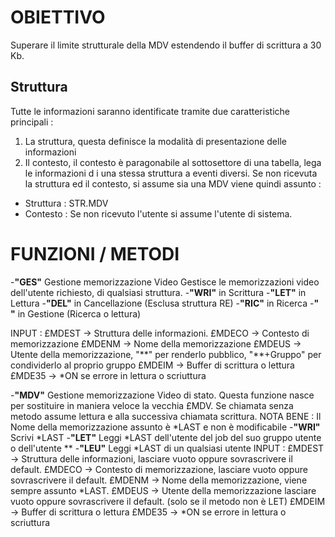 # OBIETTIVO
 Superare il limite strutturale della MDV estendendo il buffer di scrittura a 30 Kb.

## Struttura
 Tutte le informazioni saranno identificate tramite due caratteristiche principali : 
 1) La struttura, questa definisce la modalità di presentazione delle informazioni
 2) Il contesto, il contesto è paragonabile al sottosettore di una tabella, lega le informazioni d i una stessa struttura a eventi diversi.
 Se non ricevuta la struttura ed il contesto, si assume sia una MDV viene quindi assunto : 
 - Struttura :  STR.MDV
 - Contesto  :  <nome del programma>
 Se non ricevuto l'utente si assume l'utente di sistema.

# FUNZIONI / METODI
-**"GES"** Gestione memorizzazione Video
  Gestisce le memorizzazioni video dell'utente richiesto, di qualsiasi struttura.
  -**"WRI"** in Scrittura
  -**"LET"** in Lettura
  -**"DEL"** in Cancellazione (Esclusa struttura RE)
  -**"RIC"** in Ricerca
  -**"   "** in Gestione (Ricerca o lettura)

  INPUT :  £MDEST -> Struttura delle informazioni.
         £MDECO -> Contesto di memorizzazione
         £MDENM -> Nome della memorizzazione
         £MDEUS -> Utente della memorizzazione, "\*\*" per renderlo pubblico,
                                                "\*\*+Gruppo" per condividerlo al proprio gruppo
         £MDEIM -> Buffer di scrittura o lettura
         £MDE35 -> \*ON se errore in lettura o scriuttura

-**"MDV"** Gestione memorizzazione Video di stato.
  Questa funzione nasce per sostituire in maniera veloce la vecchia £MDV. Se chiamata senza metodo
  assume lettura e alla successiva chiamata scrittura.
  NOTA BENE : 
  Il Nome della memorizzazione assunto è \*LAST e non è modificabile
  -**"WRI"** Scrivi \*LAST
  -**"LET"** Leggi  \*LAST dell'utente del job del suo gruppo utente o dell'utente \*\*
  -**"LEU"** Leggi  \*LAST di un qualsiasi utente
  INPUT :  £MDEST -> Struttura delle informazioni, lasciare vuoto oppure sovrascrivere il default.
         £MDECO -> Contesto di memorizzazione,   lasciare vuoto oppure sovrascrivere il default.
         £MDENM -> Nome della memorizzazione,    viene sempre assunto \*LAST.
         £MDEUS -> Utente della memorizzazione   lasciare vuoto oppure sovrascrivere il default.
                   (solo se il metodo non è LET)
         £MDEIM -> Buffer di scrittura o lettura
         £MDE35 -> \*ON se errore in lettura o scriuttura
